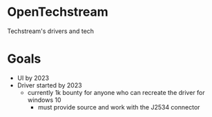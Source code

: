 # OpenTechstream
Techstream's drivers and tech

# Goals
- UI by 2023
- Driver started by 2023
  - currently 1k bounty for anyone who can recreate the driver for windows 10
    - must provide source and work with the J2534 connector
